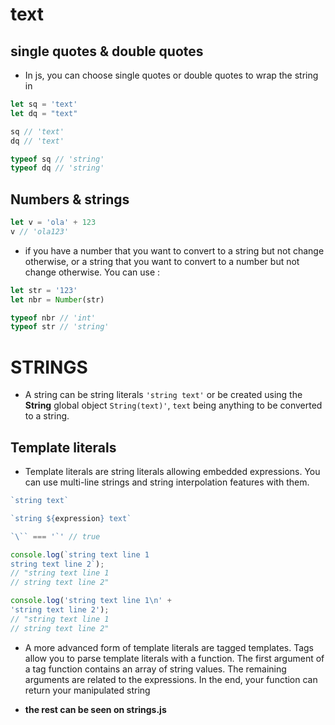 # text

## single quotes & double quotes

- In js, you can choose single quotes or double quotes to wrap the string in

```javascript
let sq = 'text'
let dq = "text"

sq // 'text'
dq // 'text'

typeof sq // 'string'
typeof dq // 'string'
```

## Numbers & strings

```javascript
let v = 'ola' + 123
v // 'ola123'
```

- if you have a number that you want to convert to a string but not change otherwise, or a string that you want to convert to a number but not change otherwise. You can use :

```javascript
let str = '123'
let nbr = Number(str)

typeof nbr // 'int'
typeof str // 'string'
```

# STRINGS

- A string can be string literals `'string text'` or be created using the **String** global object `String(text)'`, `text` being anything to be converted to a string.

## Template literals

- Template literals are string literals allowing embedded expressions. You can use multi-line strings and string interpolation features with them.

```javascript
`string text`

`string ${expression} text`

`\`` === '`' // true

console.log(`string text line 1
string text line 2`);
// "string text line 1
// string text line 2"

console.log('string text line 1\n' +
'string text line 2');
// "string text line 1
// string text line 2"
```

- A more advanced form of template literals are tagged templates. Tags allow you to parse template literals with a function. The first argument of a tag function contains an array of string values. The remaining arguments are related to the expressions. In the end, your function can return your manipulated string

- **the rest can be seen on strings.js**
